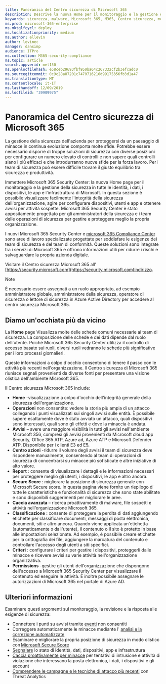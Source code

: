 ```yaml
---
title: Panoramica del Centro sicurezza di Microsoft 365
description: Descrive la nuova Home per il monitoraggio e la gestione della sicurezza in tutte le identità, i dati, i dispositivi e le app di Microsoft.
keywords: sicurezza, malware, Microsoft 365, M365, Centro sicurezza, monitoraggio, report, identità, dati, dispositivi, app
ms.prod: microsoft-365-enterprise
ms.mktglfcycl: deploy
ms.localizationpriority: medium
ms.author: ellevin
author: levinec
manager: dansimp
audience: ITPro
ms.collection: M365-security-compliance
ms.topic: article
search.appverid: met150
ms.openlocfilehash: e58ceb29693fbf950ba64c267332cf2b3efcadc0
ms.sourcegitcommit: 0c9c28a87201c7470716216d99175356fb3d1a47
ms.translationtype: MT
ms.contentlocale: it-IT
ms.lasthandoff: 12/09/2019
ms.locfileid: "39909975"
---
```

# <a name="overview-of-the-microsoft-365-security-center"></a>Panoramica del Centro sicurezza di Microsoft 365

La gestione della sicurezza dell'azienda per proteggersi da un paesaggio di minacce in continua evoluzione comporta molte sfide. Potrebbe essere necessario disporre di troppe soluzioni di sicurezza con diverse posizioni per configurare un numero elevato di controlli e non sapere quali controlli siano i più efficaci e che introdurranno nuove sfide per la forza lavoro. Per i team di sicurezza può essere difficile trovare il giusto equilibrio tra sicurezza e produttività.

Immettere Microsoft 365 Security Center: la nuova Home page per il monitoraggio e la gestione della sicurezza in tutte le identità, i dati, i dispositivi, le app e l'infrastruttura di Microsoft. In questa sezione è possibile visualizzare facilmente l'integrità della sicurezza dell'organizzazione, agire per configurare dispositivi, utenti e app e ottenere avvisi per attività sospette. Microsoft 365 Security Center è stato appositamente progettato per gli amministratori della sicurezza e i team delle operazioni di sicurezza per gestire e proteggere meglio la propria organizzazione.

I nuovi Microsoft 365 Security Center e [microsoft 365 Compliance Center](https://docs.microsoft.com/microsoft-365/compliance/microsoft-365-compliance-center) sono aree di lavoro specializzate progettate per soddisfare le esigenze dei team di sicurezza e del team di conformità. Queste soluzioni sono integrate tra i servizi di Microsoft 365 e offrono informazioni utili per ridurre i rischi e salvaguardare la propria azienda digitale.

Visitare il Centro sicurezza Microsoft 365 all' [https://security.microsoft.com](https://security.microsoft.com)indirizzo. 

> [!NOTE]
> È necessario essere assegnati a un ruolo appropriato, ad esempio amministratore globale, amministratore della sicurezza, operatore di sicurezza o lettore di sicurezza in Azure Active Directory per accedere al centro sicurezza Microsoft 365.


## <a name="lets-take-a-closer-look"></a>Diamo un'occhiata più da vicino

La **Home** page Visualizza molte delle schede comuni necessarie ai team di sicurezza. La composizione delle schede e dei dati dipende dal ruolo dell'utente. Poiché Microsoft 365 Security Center utilizza il controllo di accesso basato sui ruoli, diversi ruoli vedranno le schede più significative per i loro processi giornalieri.  

Queste informazioni a colpo d'occhio consentono di tenere il passo con le attività più recenti nell'organizzazione. Il Centro sicurezza di Microsoft 365 riunisce segnali provenienti da diverse fonti per presentare una visione olistica dell'ambiente Microsoft 365.

Il Centro sicurezza Microsoft 365 include:

* **Home** -visualizzazione a colpo d'occhio dell'integrità generale della sicurezza dell'organizzazione.
* **Operazioni** non consentite: vedere la storia più ampia di un attacco collegando i punti visualizzati sui singoli avvisi sulle entità. È possibile sapere esattamente dove è stato avviato un attacco, quali dispositivi sono interessati, quali sono gli effetti e dove la minaccia è andata.
* **Avvisi** – avere una maggiore visibilità in tutti gli avvisi nell'ambiente Microsoft 356, compresi gli avvisi provenienti da Microsoft cloud app Security, Office 365 ATP, Azure ad, Azure ATP e Microsoft Defender ATP. Disponibile per i clienti E3 ed E5.  
* **Centro azioni** -ridurre il volume degli avvisi il team di sicurezza deve rispondere manualmente, consentendo al team di operazioni di sicurezza di concentrarsi su minacce più sofisticate e altre iniziative di alto valore.
* **Report** : consente di visualizzare i dettagli e le informazioni necessari per proteggere meglio gli utenti, i dispositivi, le app e altro ancora.
* **Secure Score** : migliorare la posizione di sicurezza generale con Microsoft Secure score. In questa pagina viene fornito un riepilogo di tutte le caratteristiche e funzionalità di sicurezza che sono state abilitate e sono disponibili suggerimenti per migliorare le aree.
* **Caccia avanzata** – ricerca proattivamente di malware, file sospetti e attività nell'organizzazione Microsoft 365.
* **Classificazione** : consente di proteggere la perdita di dati aggiungendo etichette per classificare documenti, messaggi di posta elettronica, documenti, siti e altro ancora. Quando viene applicata un'etichetta (automaticamente o dall'utente), il contenuto o il sito è protetto in base alle impostazioni selezionate. Ad esempio, è possibile creare etichette per la crittografia dei file, aggiungere la marcatura del contenuto e controllare l'accesso degli utenti a siti specifici.
* **Criteri** : configurare i criteri per gestire i dispositivi, proteggerli dalle minacce e ricevere avvisi su varie attività nell'organizzazione organizzativa.
* **Permissions** -gestire gli utenti dell'organizzazione che dispongono dell'accesso a Microsoft 365 Security Center per visualizzare il contenuto ed eseguire le attività. È inoltre possibile assegnare le autorizzazioni di Microsoft 365 nel portale di Azure AD.

## <a name="learn-more"></a>Ulteriori informazioni 

Esaminare questi argomenti sul monitoraggio, la revisione e la risposta alle esigenze di sicurezza:
- Connettere i punti su avvisi tramite [eventi](incident-queue.md) non consentiti
- Correggere automaticamente le minacce mediante l' [analisi e la correzione automatizzate](mtp-autoir.md)
- Esaminare e migliorare la propria posizione di sicurezza in modo olistico con [Microsoft Secure Score](microsoft-secure-score.md)
- [Segnalare](monitoring-and-reporting.md) lo stato di identità, dati, dispositivi, app e infrastruttura
- [Caccia proattivamente per minacce](advanced-hunting-overview.md) per tentativi di intrusione e attività di violazione che interessano la posta elettronica, i dati, i dispositivi e gli account
- [Comprendere le campagne e le tecniche di attacco più recenti](latest-attack-campaigns.md) con Threat Analytics